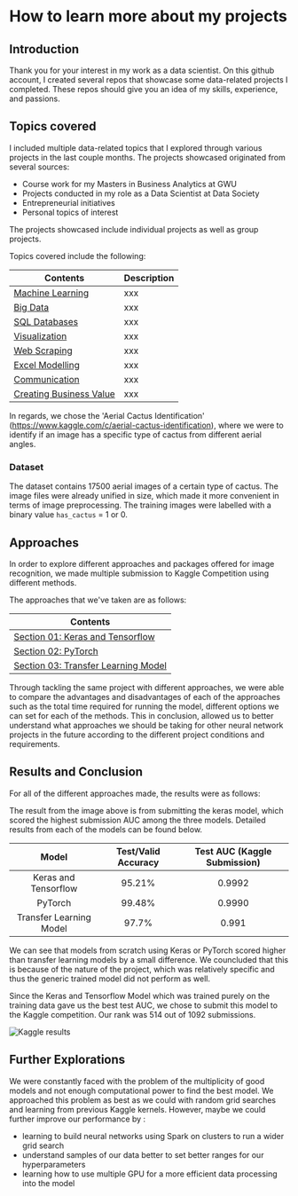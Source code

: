 # How to learn more about my projects

## Introduction

Thank you for your interest in my work as a data scientist. On this github account, I created several repos that showcase some data-related projects I completed. These repos should give you an idea of my skills, experience, and passions.

## Topics covered
I included multiple data-related topics that I explored through various projects in the last couple months. The projects showcased originated from several sources:
* Course work for my Masters in Business Analytics at GWU
* Projects conducted in my role as a Data Scientist at Data Society
* Entrepreneurial initiatives
* Personal topics of interest

The projects showcased include individual projects as well as group projects.


Topics covered include the following:

| Contents | Description |
|---|---|
| [Machine Learning](1-keras-and-tensorflow) | xxx|
| [Big Data](2-pytorch) |xxx|
| [SQL Databases](3-transfer-learning-model) |xxx|
| [Visualization](3-transfer-learning-model) |xxx|
| [Web Scraping](3-transfer-learning-model) |xxx|
| [Excel Modelling](3-transfer-learning-model) |xxx|
| [Communication](3-transfer-learning-model) |xxx|
| [Creating Business Value](3-transfer-learning-model) |xxx|



In regards, we chose the 'Aerial Cactus Identification' (https://www.kaggle.com/c/aerial-cactus-identification), where we were to identify if an image has a specific type of cactus from different aerial angles. 

### Dataset

The dataset contains 17500 aerial images of a certain type of cactus. The image files were already unified in size, which made it more convenient in terms of image preprocessing. The training images were labelled with a binary value `has_cactus` = 1 or 0.

## Approaches

In order to explore different approaches and packages offered for image recognition, we made multiple submission to Kaggle Competition using different methods. 

The approaches that we've taken are as follows:

| Contents |
|---|
| [Section 01: Keras and Tensorflow](1-keras-and-tensorflow) |
| [Section 02: PyTorch](2-pytorch) |
| [Section 03: Transfer Learning Model](3-transfer-learning-model) |


Through tackling the same project with different approaches, we were able to compare the advantages and disadvantages of each of the approaches such as the total time required for running the model, different options we can set for each of the methods. This in conclusion, allowed us to better understand what approaches we should be taking for other neural network projects in the future according to the different project conditions and requirements. 


## Results and Conclusion

For all of the different approaches made, the results were as follows:

The result from the image above is from submitting the keras model, which scored the highest submission AUC among the three models. 
Detailed results from each of the models can be found below. 

| Model | Test/Valid Accuracy | Test AUC (Kaggle Submission) |
|:-----: | :-----: | :-----: |
| Keras and Tensorflow| 95.21% | 0.9992|
|PyTorch | 99.48% | 0.9990 |
|Transfer Learning Model | 97.7% |0.991 |

We can see that models from scratch using Keras or PyTorch scored higher than transfer learning models by a small difference. We councluded that this is because of the nature of the project, which was relatively specific and thus the generic trained model did not perform as well. 

Since the Keras and Tensorflow Model which was trained purely on the training data gave us the best test AUC, we chose to submit this model to the Kaggle competition. Our rank was 514 out of 1092 submissions.

![Kaggle results](https://github.com/netinupur/machine-learning-project/blob/master/kaggle_leaderboard.png)

## Further Explorations

We were constantly faced with the problem of the multiplicity of good models and not enough computational power to find the best model. We approached this problem as best as we could with random grid searches and learning from previous Kaggle kernels. However, maybe we could further improve our performance by :

* learning to build neural networks using Spark on clusters to run a wider grid search
* understand samples of our data better to set better ranges for our hyperparameters
* learning how to use multiple GPU for a more efficient data processing into the model
